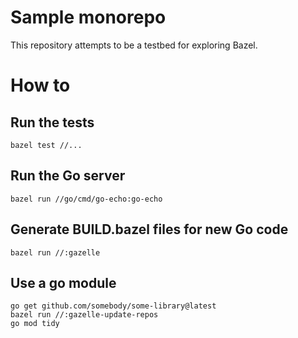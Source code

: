 # Sample monorepo

This repository attempts to be a testbed for exploring Bazel.

# How to

## Run the tests

```shell
bazel test //...
```

## Run the Go server

```shell
bazel run //go/cmd/go-echo:go-echo
```

## Generate BUILD.bazel files for new Go code

```shell
bazel run //:gazelle
```

## Use a go module

```shell
go get github.com/somebody/some-library@latest
bazel run //:gazelle-update-repos
go mod tidy
```
